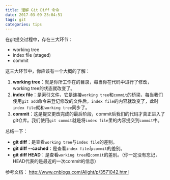 ```yaml
---
title: 理解 Git Diff 命令
date: 2017-03-09 23:04:51
tags: git
categories: tips
---
```


在git提交过程中，存在三大环节：

- working tree
- index file (staged)
- commit

这三大环节中，你应该有一个大概的了解：

1. **working tree**：就是你所工作在的目录，每当你在代码中进行了修改，working tree的状态就改变了。
2. **index file**：是索引文件，它是连接`working tree`和`commit`的桥梁，每当我们使用`git add`命令来登记修改的文件后，`index file`的内容就改变了，此时`index file`就和`working tree`同步了。
3. **commit**：这是提交更改完成的最后阶段，commit后我们的代码才真正进入了git仓库。我们使用`git commit`就是将`index file`里的内容提交到`commit`中。

总结一下：

- **git diff**：是查看`working tree`与`index file`的差别。
- **git diff --cached**：是查看`index file`与`commit`的差别。
- **git diff HEAD**：是查看`working tree`和`commit`的差别。（你一定没有忘记，HEAD代表的是最近的一次commit的信息）

参考文档： http://www.cnblogs.com/Alight/p/3571042.html